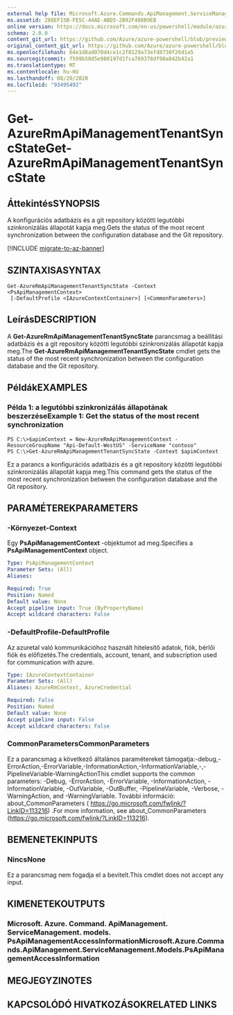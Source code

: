 ```yaml
---
external help file: Microsoft.Azure.Commands.ApiManagement.ServiceManagement.dll-Help.xml
ms.assetid: 288EF15B-FE5C-44AE-ABD5-2B92F408B9EB
online version: https://docs.microsoft.com/en-us/powershell/module/azurerm.apimanagement/get-azurermapimanagementtenantsyncstate
schema: 2.0.0
content_git_url: https://github.com/Azure/azure-powershell/blob/preview/src/ResourceManager/ApiManagement/Commands.ApiManagement/help/Get-AzureRmApiManagementTenantSyncState.md
original_content_git_url: https://github.com/Azure/azure-powershell/blob/preview/src/ResourceManager/ApiManagement/Commands.ApiManagement/help/Get-AzureRmApiManagementTenantSyncState.md
ms.openlocfilehash: 64e1d8ad070d4ce1c2f8129a73efd8730f26d1a5
ms.sourcegitcommit: f599b50d5e980197d1fca769378df90a842b42a1
ms.translationtype: MT
ms.contentlocale: hu-HU
ms.lasthandoff: 08/20/2020
ms.locfileid: "93495492"
---
```

# <span data-ttu-id="a53dd-101">Get-AzureRmApiManagementTenantSyncState</span><span class="sxs-lookup"><span data-stu-id="a53dd-101">Get-AzureRmApiManagementTenantSyncState</span></span>

## <span data-ttu-id="a53dd-102">Áttekintés</span><span class="sxs-lookup"><span data-stu-id="a53dd-102">SYNOPSIS</span></span>
<span data-ttu-id="a53dd-103">A konfigurációs adatbázis és a git repository közötti legutóbbi szinkronizálás állapotát kapja meg.</span><span class="sxs-lookup"><span data-stu-id="a53dd-103">Gets the status of the most recent synchronization between the configuration database and the Git repository.</span></span>

[!INCLUDE [migrate-to-az-banner](../../includes/migrate-to-az-banner.md)]

## <span data-ttu-id="a53dd-104">SZINTAXISA</span><span class="sxs-lookup"><span data-stu-id="a53dd-104">SYNTAX</span></span>

```
Get-AzureRmApiManagementTenantSyncState -Context <PsApiManagementContext>
 [-DefaultProfile <IAzureContextContainer>] [<CommonParameters>]
```

## <span data-ttu-id="a53dd-105">Leírás</span><span class="sxs-lookup"><span data-stu-id="a53dd-105">DESCRIPTION</span></span>
<span data-ttu-id="a53dd-106">A **Get-AzureRmApiManagementTenantSyncState** parancsmag a beállítási adatbázis és a git repository közötti legutóbbi szinkronizálás állapotát kapja meg.</span><span class="sxs-lookup"><span data-stu-id="a53dd-106">The **Get-AzureRmApiManagementTenantSyncState** cmdlet gets the status of the most recent synchronization between the configuration database and the Git repository.</span></span>

## <span data-ttu-id="a53dd-107">Példák</span><span class="sxs-lookup"><span data-stu-id="a53dd-107">EXAMPLES</span></span>

### <span data-ttu-id="a53dd-108">Példa 1: a legutóbbi szinkronizálás állapotának beszerzése</span><span class="sxs-lookup"><span data-stu-id="a53dd-108">Example 1: Get the status of the most recent synchronization</span></span>
```
PS C:\>$apimContext = New-AzureRmApiManagementContext -ResourceGroupName "Api-Default-WestUS" -ServiceName "contoso"
PS C:\>Get-AzureRmApiManagementTenantSyncState -Context $apimContext 
```

<span data-ttu-id="a53dd-109">Ez a parancs a konfigurációs adatbázis és a git repository közötti legutóbbi szinkronizálás állapotát kapja meg.</span><span class="sxs-lookup"><span data-stu-id="a53dd-109">This command gets the status of the most recent synchronization between the configuration database and the Git repository.</span></span>

## <span data-ttu-id="a53dd-110">PARAMÉTEREK</span><span class="sxs-lookup"><span data-stu-id="a53dd-110">PARAMETERS</span></span>

### <span data-ttu-id="a53dd-111">-Környezet</span><span class="sxs-lookup"><span data-stu-id="a53dd-111">-Context</span></span>
<span data-ttu-id="a53dd-112">Egy **PsApiManagementContext** -objektumot ad meg.</span><span class="sxs-lookup"><span data-stu-id="a53dd-112">Specifies a **PsApiManagementContext** object.</span></span>

```yaml
Type: PsApiManagementContext
Parameter Sets: (All)
Aliases: 

Required: True
Position: Named
Default value: None
Accept pipeline input: True (ByPropertyName)
Accept wildcard characters: False
```

### <span data-ttu-id="a53dd-113">-DefaultProfile</span><span class="sxs-lookup"><span data-stu-id="a53dd-113">-DefaultProfile</span></span>
<span data-ttu-id="a53dd-114">Az azuretal való kommunikációhoz használt hitelesítő adatok, fiók, bérlői fiók és előfizetés.</span><span class="sxs-lookup"><span data-stu-id="a53dd-114">The credentials, account, tenant, and subscription used for communication with azure.</span></span>
 
```yaml
Type: IAzureContextContainer
Parameter Sets: (All)
Aliases: AzureRmContext, AzureCredential

Required: False
Position: Named
Default value: None
Accept pipeline input: False
Accept wildcard characters: False
```

### <span data-ttu-id="a53dd-115">CommonParameters</span><span class="sxs-lookup"><span data-stu-id="a53dd-115">CommonParameters</span></span>
<span data-ttu-id="a53dd-116">Ez a parancsmag a következő általános paramétereket támogatja:-debug,-ErrorAction,-ErrorVariable,-InformationAction,-InformationVariable,-,-PipelineVariable-WarningAction</span><span class="sxs-lookup"><span data-stu-id="a53dd-116">This cmdlet supports the common parameters: -Debug, -ErrorAction, -ErrorVariable, -InformationAction, -InformationVariable, -OutVariable, -OutBuffer, -PipelineVariable, -Verbose, -WarningAction, and -WarningVariable.</span></span> <span data-ttu-id="a53dd-117">További információ: about_CommonParameters ( https://go.microsoft.com/fwlink/?LinkID=113216) .</span><span class="sxs-lookup"><span data-stu-id="a53dd-117">For more information, see about_CommonParameters (https://go.microsoft.com/fwlink/?LinkID=113216).</span></span>

## <span data-ttu-id="a53dd-118">BEMENETEK</span><span class="sxs-lookup"><span data-stu-id="a53dd-118">INPUTS</span></span>

### <span data-ttu-id="a53dd-119">Nincs</span><span class="sxs-lookup"><span data-stu-id="a53dd-119">None</span></span>
<span data-ttu-id="a53dd-120">Ez a parancsmag nem fogadja el a bevitelt.</span><span class="sxs-lookup"><span data-stu-id="a53dd-120">This cmdlet does not accept any input.</span></span>

## <span data-ttu-id="a53dd-121">KIMENETEK</span><span class="sxs-lookup"><span data-stu-id="a53dd-121">OUTPUTS</span></span>

### <span data-ttu-id="a53dd-122">Microsoft. Azure. Command. ApiManagement. ServiceManagement. models. PsApiManagementAccessInformation</span><span class="sxs-lookup"><span data-stu-id="a53dd-122">Microsoft.Azure.Commands.ApiManagement.ServiceManagement.Models.PsApiManagementAccessInformation</span></span>

## <span data-ttu-id="a53dd-123">MEGJEGYZI</span><span class="sxs-lookup"><span data-stu-id="a53dd-123">NOTES</span></span>

## <span data-ttu-id="a53dd-124">KAPCSOLÓDÓ HIVATKOZÁSOK</span><span class="sxs-lookup"><span data-stu-id="a53dd-124">RELATED LINKS</span></span>

